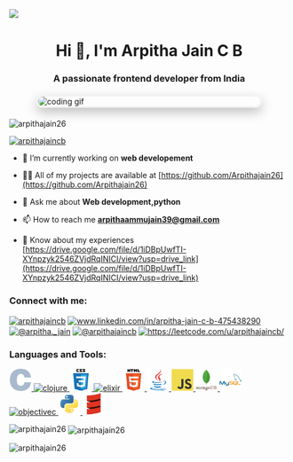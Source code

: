<img src="https://encrypted-tbn0.gstatic.com/images?q=tbn:ANd9GcTjMNVLYP8Zvn84PsCBHoEkN2I6QJJN3WKgZQ&s" alt=" ">

<h1 align="center">Hi 👋, I'm Arpitha Jain C B</h1>
<h3 align="center">A passionate frontend developer from India</h3>
<img src="https://media.giphy.com/media/v1.Y2lkPTc5MGI3NjExNDZzcTRoaGUzM3A5dHB5OGhiazJkdGJscDl1M3B1cWFtY3hqejR1aSZlcD12MV9naWZzX3NlYXJjaCZjdD1n/L1R1tvI9svkIWwpVYr/giphy.gif" 
     alt="coding gif" 
     style="display: block; margin: 20px auto; width: 400px; max-width: 100%; border-radius: 15px; box-shadow: 0 8px 20px rgba(0,0,0,0.25); border: 3px solid #f3f3f3;" />



<p align="left"> <img src="https://komarev.com/ghpvc/?username=arpithajain26&label=Profile%20views&color=0e75b6&style=flat" alt="arpithajain26" /> </p>

<p align="left"> <a href="https://twitter.com/arpithajaincb" target="blank"><img src="https://img.shields.io/twitter/follow/arpithajaincb?logo=twitter&style=for-the-badge" alt="arpithajaincb" /></a> </p>

- 🔭 I’m currently working on **web developement**

- 👨‍💻 All of my projects are available at [https://github.com/Arpithajain26](https://github.com/Arpithajain26)

- 💬 Ask me about **Web development,python**

- 📫 How to reach me **arpithaammujain39@gmail.com**

- 📄 Know about my experiences [https://drive.google.com/file/d/1iDBpUwfTI-XYnpzyk2546ZVjdRqINICI/view?usp=drive_link](https://drive.google.com/file/d/1iDBpUwfTI-XYnpzyk2546ZVjdRqINICI/view?usp=drive_link)

<h3 align="left">Connect with me:</h3>
<p align="left">
<a href="https://twitter.com/arpithajaincb" target="blank"><img align="center" src="https://raw.githubusercontent.com/rahuldkjain/github-profile-readme-generator/master/src/images/icons/Social/twitter.svg" alt="arpithajaincb" height="30" width="40" /></a>
<a href="https://linkedin.com/in/www.linkedin.com/in/arpitha-jain-c-b-475438290" target="blank"><img align="center" src="https://raw.githubusercontent.com/rahuldkjain/github-profile-readme-generator/master/src/images/icons/Social/linked-in-alt.svg" alt="www.linkedin.com/in/arpitha-jain-c-b-475438290" height="30" width="40" /></a>
<a href="https://instagram.com/@arpitha._jain" target="blank"><img align="center" src="https://raw.githubusercontent.com/rahuldkjain/github-profile-readme-generator/master/src/images/icons/Social/instagram.svg" alt="@arpitha._jain" height="30" width="40" /></a>
<a href="https://medium.com/@arpithajaincb" target="blank"><img align="center" src="https://raw.githubusercontent.com/rahuldkjain/github-profile-readme-generator/master/src/images/icons/Social/medium.svg" alt="@arpithajaincb" height="30" width="40" /></a>
<a href="https://www.leetcode.com/https://leetcode.com/u/arpithajaincb/" target="blank"><img align="center" src="https://raw.githubusercontent.com/rahuldkjain/github-profile-readme-generator/master/src/images/icons/Social/leet-code.svg" alt="https://leetcode.com/u/arpithajaincb/" height="30" width="40" /></a>
</p>

<h3 align="left">Languages and Tools:</h3>
<p align="left"> <a href="https://www.cprogramming.com/" target="_blank" rel="noreferrer"> <img src="https://raw.githubusercontent.com/devicons/devicon/master/icons/c/c-original.svg" alt="c" width="40" height="40"/> </a> <a href="https://clojure.org/" target="_blank" rel="noreferrer"> <img src="https://upload.wikimedia.org/wikipedia/commons/5/5d/Clojure_logo.svg" alt="clojure" width="40" height="40"/> </a> <a href="https://www.w3schools.com/css/" target="_blank" rel="noreferrer"> <img src="https://raw.githubusercontent.com/devicons/devicon/master/icons/css3/css3-original-wordmark.svg" alt="css3" width="40" height="40"/> </a> <a href="https://elixir-lang.org" target="_blank" rel="noreferrer"> <img src="https://www.vectorlogo.zone/logos/elixir-lang/elixir-lang-icon.svg" alt="elixir" width="40" height="40"/> </a> <a href="https://www.w3.org/html/" target="_blank" rel="noreferrer"> <img src="https://raw.githubusercontent.com/devicons/devicon/master/icons/html5/html5-original-wordmark.svg" alt="html5" width="40" height="40"/> </a> <a href="https://www.java.com" target="_blank" rel="noreferrer"> <img src="https://raw.githubusercontent.com/devicons/devicon/master/icons/java/java-original.svg" alt="java" width="40" height="40"/> </a> <a href="https://developer.mozilla.org/en-US/docs/Web/JavaScript" target="_blank" rel="noreferrer"> <img src="https://raw.githubusercontent.com/devicons/devicon/master/icons/javascript/javascript-original.svg" alt="javascript" width="40" height="40"/> </a> <a href="https://www.mongodb.com/" target="_blank" rel="noreferrer"> <img src="https://raw.githubusercontent.com/devicons/devicon/master/icons/mongodb/mongodb-original-wordmark.svg" alt="mongodb" width="40" height="40"/> </a> <a href="https://www.mysql.com/" target="_blank" rel="noreferrer"> <img src="https://raw.githubusercontent.com/devicons/devicon/master/icons/mysql/mysql-original-wordmark.svg" alt="mysql" width="40" height="40"/> </a> <a href="https://developer.apple.com/library/archive/documentation/Cocoa/Conceptual/ProgrammingWithObjectiveC/Introduction/Introduction.html" target="_blank" rel="noreferrer"> <img src="https://www.vectorlogo.zone/logos/apple_objectivec/apple_objectivec-icon.svg" alt="objectivec" width="40" height="40"/> </a> <a href="https://www.python.org" target="_blank" rel="noreferrer"> <img src="https://raw.githubusercontent.com/devicons/devicon/master/icons/python/python-original.svg" alt="python" width="40" height="40"/> </a> <a href="https://www.scala-lang.org" target="_blank" rel="noreferrer"> <img src="https://raw.githubusercontent.com/devicons/devicon/master/icons/scala/scala-original.svg" alt="scala" width="40" height="40"/> </a> </p>

<p><img align="left" src="https://github-readme-stats.vercel.app/api/top-langs?username=arpithajain26&show_icons=true&locale=en&layout=compact" alt="arpithajain26" /></p>

<p>&nbsp;<img align="center" src="https://github-readme-stats.vercel.app/api?username=arpithajain26&show_icons=true&locale=en" alt="arpithajain26" /></p>

<p><img align="center" src="https://github-readme-streak-stats.herokuapp.com/?user=arpithajain26&" alt="arpithajain26" /></p>
